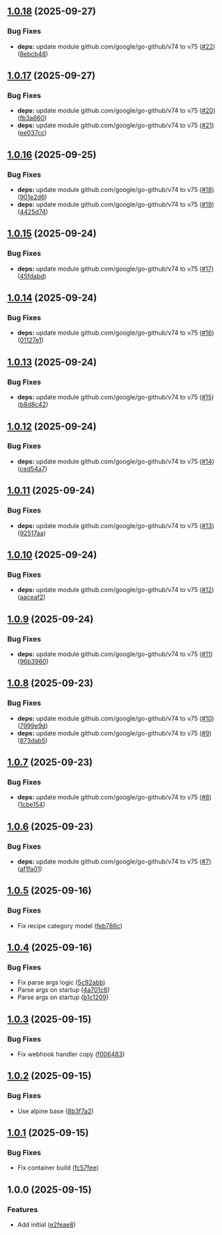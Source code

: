 ## [1.0.18](https://github.com/timo-reymann/mealie-webhook-handler/compare/v1.0.17...v1.0.18) (2025-09-27)


### Bug Fixes

* **deps:** update module github.com/google/go-github/v74 to v75 ([#22](https://github.com/timo-reymann/mealie-webhook-handler/issues/22)) ([8ebcb48](https://github.com/timo-reymann/mealie-webhook-handler/commit/8ebcb488e93079e7dcd51352c52387e3f3a1491e))

## [1.0.17](https://github.com/timo-reymann/mealie-webhook-handler/compare/v1.0.16...v1.0.17) (2025-09-27)


### Bug Fixes

* **deps:** update module github.com/google/go-github/v74 to v75 ([#20](https://github.com/timo-reymann/mealie-webhook-handler/issues/20)) ([fb3a660](https://github.com/timo-reymann/mealie-webhook-handler/commit/fb3a66029d710d9c13948e4efd90a665a2aed9b9))
* **deps:** update module github.com/google/go-github/v74 to v75 ([#21](https://github.com/timo-reymann/mealie-webhook-handler/issues/21)) ([ee037cc](https://github.com/timo-reymann/mealie-webhook-handler/commit/ee037ccd461d9912d28bc109c8362f9dfc8e0a8b))

## [1.0.16](https://github.com/timo-reymann/mealie-webhook-handler/compare/v1.0.15...v1.0.16) (2025-09-25)


### Bug Fixes

* **deps:** update module github.com/google/go-github/v74 to v75 ([#18](https://github.com/timo-reymann/mealie-webhook-handler/issues/18)) ([901e2d6](https://github.com/timo-reymann/mealie-webhook-handler/commit/901e2d64ebb8ba8a01380f211f9c5cc6d1cde71c))
* **deps:** update module github.com/google/go-github/v74 to v75 ([#19](https://github.com/timo-reymann/mealie-webhook-handler/issues/19)) ([4425d74](https://github.com/timo-reymann/mealie-webhook-handler/commit/4425d74ac66c89b00d045d222eea44f00714c226))

## [1.0.15](https://github.com/timo-reymann/mealie-webhook-handler/compare/v1.0.14...v1.0.15) (2025-09-24)


### Bug Fixes

* **deps:** update module github.com/google/go-github/v74 to v75 ([#17](https://github.com/timo-reymann/mealie-webhook-handler/issues/17)) ([45fdabd](https://github.com/timo-reymann/mealie-webhook-handler/commit/45fdabd70b695536c7eda16663643365bb330e83))

## [1.0.14](https://github.com/timo-reymann/mealie-webhook-handler/compare/v1.0.13...v1.0.14) (2025-09-24)


### Bug Fixes

* **deps:** update module github.com/google/go-github/v74 to v75 ([#16](https://github.com/timo-reymann/mealie-webhook-handler/issues/16)) ([01127e1](https://github.com/timo-reymann/mealie-webhook-handler/commit/01127e1a394cf71ba5999e69b605c7ce289cd482))

## [1.0.13](https://github.com/timo-reymann/mealie-webhook-handler/compare/v1.0.12...v1.0.13) (2025-09-24)


### Bug Fixes

* **deps:** update module github.com/google/go-github/v74 to v75 ([#15](https://github.com/timo-reymann/mealie-webhook-handler/issues/15)) ([b8d8c42](https://github.com/timo-reymann/mealie-webhook-handler/commit/b8d8c420b58442718dcb62af19928f1b289e1dbd))

## [1.0.12](https://github.com/timo-reymann/mealie-webhook-handler/compare/v1.0.11...v1.0.12) (2025-09-24)


### Bug Fixes

* **deps:** update module github.com/google/go-github/v74 to v75 ([#14](https://github.com/timo-reymann/mealie-webhook-handler/issues/14)) ([ced54a7](https://github.com/timo-reymann/mealie-webhook-handler/commit/ced54a77f8fdf62a4c96045932abb3ed374932ee))

## [1.0.11](https://github.com/timo-reymann/mealie-webhook-handler/compare/v1.0.10...v1.0.11) (2025-09-24)


### Bug Fixes

* **deps:** update module github.com/google/go-github/v74 to v75 ([#13](https://github.com/timo-reymann/mealie-webhook-handler/issues/13)) ([92517aa](https://github.com/timo-reymann/mealie-webhook-handler/commit/92517aab9f70c34990582b65a083a6c8bc40ad1d))

## [1.0.10](https://github.com/timo-reymann/mealie-webhook-handler/compare/v1.0.9...v1.0.10) (2025-09-24)


### Bug Fixes

* **deps:** update module github.com/google/go-github/v74 to v75 ([#12](https://github.com/timo-reymann/mealie-webhook-handler/issues/12)) ([aaceaf2](https://github.com/timo-reymann/mealie-webhook-handler/commit/aaceaf2886f2297a3bd94b937dc7f8faf51d5a77))

## [1.0.9](https://github.com/timo-reymann/mealie-webhook-handler/compare/v1.0.8...v1.0.9) (2025-09-24)


### Bug Fixes

* **deps:** update module github.com/google/go-github/v74 to v75 ([#11](https://github.com/timo-reymann/mealie-webhook-handler/issues/11)) ([96b3960](https://github.com/timo-reymann/mealie-webhook-handler/commit/96b3960c47e504b2a110a302b4929443b7304b72))

## [1.0.8](https://github.com/timo-reymann/mealie-webhook-handler/compare/v1.0.7...v1.0.8) (2025-09-23)


### Bug Fixes

* **deps:** update module github.com/google/go-github/v74 to v75 ([#10](https://github.com/timo-reymann/mealie-webhook-handler/issues/10)) ([7999e9d](https://github.com/timo-reymann/mealie-webhook-handler/commit/7999e9dc7eac8126f0ced5150c98415c4545f998))
* **deps:** update module github.com/google/go-github/v74 to v75 ([#9](https://github.com/timo-reymann/mealie-webhook-handler/issues/9)) ([873dab5](https://github.com/timo-reymann/mealie-webhook-handler/commit/873dab5284b695ddfaa8af7e7a16e53870f88366))

## [1.0.7](https://github.com/timo-reymann/mealie-webhook-handler/compare/v1.0.6...v1.0.7) (2025-09-23)


### Bug Fixes

* **deps:** update module github.com/google/go-github/v74 to v75 ([#8](https://github.com/timo-reymann/mealie-webhook-handler/issues/8)) ([1cbe154](https://github.com/timo-reymann/mealie-webhook-handler/commit/1cbe15443b3db89c67db14852908aa62ce4f4a44))

## [1.0.6](https://github.com/timo-reymann/mealie-webhook-handler/compare/v1.0.5...v1.0.6) (2025-09-23)


### Bug Fixes

* **deps:** update module github.com/google/go-github/v74 to v75 ([#7](https://github.com/timo-reymann/mealie-webhook-handler/issues/7)) ([af1fa01](https://github.com/timo-reymann/mealie-webhook-handler/commit/af1fa015a73dccee80f6cb67ca7afca791d1e7e8))

## [1.0.5](https://github.com/timo-reymann/mealie-webhook-handler/compare/v1.0.4...v1.0.5) (2025-09-16)


### Bug Fixes

* Fix recipe category model ([feb786c](https://github.com/timo-reymann/mealie-webhook-handler/commit/feb786ce518e61321de201904c6c5336ce23eded))

## [1.0.4](https://github.com/timo-reymann/mealie-webhook-handler/compare/v1.0.3...v1.0.4) (2025-09-16)


### Bug Fixes

* Fix parse args logic ([5c92abb](https://github.com/timo-reymann/mealie-webhook-handler/commit/5c92abba7cc93ce470f60cc26833c71c56b5f4d0))
* Parse args on startup ([4a701c6](https://github.com/timo-reymann/mealie-webhook-handler/commit/4a701c6cd613ea91c5da3666ed8cb509885a8b94))
* Parse args on startup ([b1c1209](https://github.com/timo-reymann/mealie-webhook-handler/commit/b1c1209e615c7395c88f6f2d0b6a32687c39051b))

## [1.0.3](https://github.com/timo-reymann/mealie-webhook-handler/compare/v1.0.2...v1.0.3) (2025-09-15)


### Bug Fixes

* Fix webhook handler copy ([f006483](https://github.com/timo-reymann/mealie-webhook-handler/commit/f00648361e3ebc07c0bc7fadf16bfaa41ca4e963))

## [1.0.2](https://github.com/timo-reymann/mealie-webhook-handler/compare/v1.0.1...v1.0.2) (2025-09-15)


### Bug Fixes

* Use alpine base ([8b3f7a2](https://github.com/timo-reymann/mealie-webhook-handler/commit/8b3f7a2cbb03cbbd292d42904cc5e350282e1cd3))

## [1.0.1](https://github.com/timo-reymann/mealie-webhook-handler/compare/v1.0.0...v1.0.1) (2025-09-15)


### Bug Fixes

* Fix container build ([fc57fee](https://github.com/timo-reymann/mealie-webhook-handler/commit/fc57feeed30207117876af3feb138eccd9d7005d))

## 1.0.0 (2025-09-15)


### Features

* Add initial ([e2feae8](https://github.com/timo-reymann/mealie-webhook-handler/commit/e2feae89d012461bdc05895e56eedde819b654e6))
